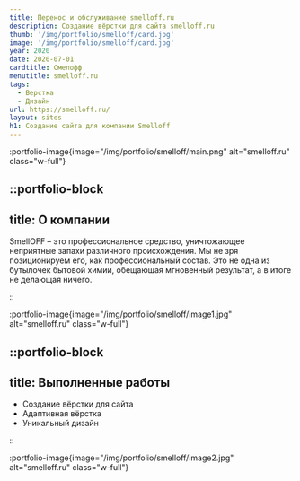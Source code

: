 ```yaml
---
title: Перенос и обслуживание smelloff.ru
description: Создание вёрстки для сайта smelloff.ru
thumb: '/img/portfolio/smelloff/card.jpg'
image: '/img/portfolio/smelloff/card.jpg'
year: 2020
date: 2020-07-01
cardtitle: Смелофф
menutitle: smelloff.ru
tags:
  - Верстка
  - Дизайн
url: https://smelloff.ru/
layout: sites
h1: Создание сайта для компании Smelloff
---
```



:portfolio-image{image="/img/portfolio/smelloff/main.png" alt="smelloff.ru" class="w-full"}

::portfolio-block
---
title: О компании
---
SmellOFF – это профессиональное средство, уничтожающее неприятные запахи различного происхождения. Мы не зря
позиционируем его, как профессиональный состав. Это не одна из бутылочек бытовой химии, обещающая мгновенный результат,
а в итоге не делающая ничего.

::

:portfolio-image{image="/img/portfolio/smelloff/image1.jpg" alt="smelloff.ru" class="w-full"}

::portfolio-block
---
title: Выполненные работы
---

- Создание вёрстки для сайта
- Адаптивная вёрстка
- Уникальный дизайн

::

:portfolio-image{image="/img/portfolio/smelloff/image2.jpg" alt="smelloff.ru" class="w-full"}